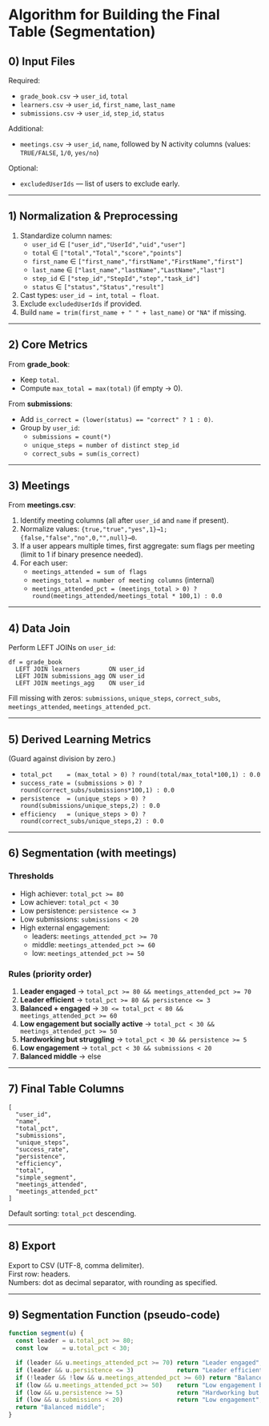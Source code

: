 # Algorithm for Building the Final Table (Segmentation)

## 0) Input Files
Required:
- `grade_book.csv` → `user_id`, `total`
- `learners.csv` → `user_id`, `first_name`, `last_name`
- `submissions.csv` → `user_id`, `step_id`, `status`

Additional:
- `meetings.csv` → `user_id`, `name`, followed by N activity columns (values: `TRUE/FALSE`, `1/0`, `yes/no`)

Optional:
- `excludedUserIds` — list of users to exclude early.

---

## 1) Normalization & Preprocessing
1. Standardize column names:
   - `user_id` ∈ `["user_id","UserId","uid","user"]`
   - `total` ∈ `["total","Total","score","points"]`
   - `first_name` ∈ `["first_name","firstName","FirstName","first"]`
   - `last_name` ∈ `["last_name","lastName","LastName","last"]`
   - `step_id` ∈ `["step_id","StepId","step","task_id"]`
   - `status` ∈ `["status","Status","result"]`
2. Cast types: `user_id → int`, `total → float`.
3. Exclude `excludedUserIds` if provided.
4. Build `name = trim(first_name + " " + last_name)` or `"NA"` if missing.

---

## 2) Core Metrics
From **grade_book**:
- Keep `total`.
- Compute `max_total = max(total)` (if empty → 0).

From **submissions**:
- Add `is_correct = (lower(status) == "correct" ? 1 : 0)`.
- Group by `user_id`:
  - `submissions = count(*)`
  - `unique_steps = number of distinct step_id`
  - `correct_subs = sum(is_correct)`

---

## 3) Meetings
From **meetings.csv**:
1. Identify meeting columns (all after `user_id` and `name` if present).
2. Normalize values: `{true,"true","yes",1}→1; {false,"false","no",0,"",null}→0`.
3. If a user appears multiple times, first aggregate: sum flags per meeting (limit to 1 if binary presence needed).
4. For each user:
   - `meetings_attended = sum of flags`
   - `meetings_total = number of meeting columns` (internal)
   - `meetings_attended_pct = (meetings_total > 0) ? round(meetings_attended/meetings_total * 100,1) : 0.0`

---

## 4) Data Join
Perform LEFT JOINs on `user_id`:

```
df = grade_book
  LEFT JOIN learners        ON user_id
  LEFT JOIN submissions_agg ON user_id
  LEFT JOIN meetings_agg    ON user_id
```

Fill missing with zeros: `submissions`, `unique_steps`, `correct_subs`, `meetings_attended`, `meetings_attended_pct`.

---

## 5) Derived Learning Metrics
(Guard against division by zero.)
- `total_pct    = (max_total > 0) ? round(total/max_total*100,1) : 0.0`
- `success_rate = (submissions > 0) ? round(correct_subs/submissions*100,1) : 0.0`
- `persistence  = (unique_steps > 0) ? round(submissions/unique_steps,2) : 0.0`
- `efficiency   = (unique_steps > 0) ? round(correct_subs/unique_steps,2) : 0.0`

---

## 6) Segmentation (with meetings)

### Thresholds
- High achiever: `total_pct >= 80`
- Low achiever: `total_pct < 30`
- Low persistence: `persistence <= 3`
- Low submissions: `submissions < 20`
- High external engagement:
  - leaders: `meetings_attended_pct >= 70`
  - middle: `meetings_attended_pct >= 60`
  - low: `meetings_attended_pct >= 50`

### Rules (priority order)
1. **Leader engaged** → `total_pct >= 80 && meetings_attended_pct >= 70`
2. **Leader efficient** → `total_pct >= 80 && persistence <= 3`
3. **Balanced + engaged** → `30 <= total_pct < 80 && meetings_attended_pct >= 60`
4. **Low engagement but socially active** → `total_pct < 30 && meetings_attended_pct >= 50`
5. **Hardworking but struggling** → `total_pct < 30 && persistence >= 5`
6. **Low engagement** → `total_pct < 30 && submissions < 20`
7. **Balanced middle** → else

---

## 7) Final Table Columns
```
[
  "user_id",
  "name",
  "total_pct",
  "submissions",
  "unique_steps",
  "success_rate",
  "persistence",
  "efficiency",
  "total",
  "simple_segment",
  "meetings_attended",
  "meetings_attended_pct"
]
```
Default sorting: `total_pct` descending.

---

## 8) Export
Export to CSV (UTF-8, comma delimiter).  
First row: headers.  
Numbers: dot as decimal separator, with rounding as specified.

---

## 9) Segmentation Function (pseudo-code)
```js
function segment(u) {
  const leader = u.total_pct >= 80;
  const low    = u.total_pct < 30;

  if (leader && u.meetings_attended_pct >= 70) return "Leader engaged";
  if (leader && u.persistence <= 3)            return "Leader efficient";
  if (!leader && !low && u.meetings_attended_pct >= 60) return "Balanced + engaged";
  if (low && u.meetings_attended_pct >= 50)    return "Low engagement but socially active";
  if (low && u.persistence >= 5)               return "Hardworking but struggling";
  if (low && u.submissions < 20)               return "Low engagement";
  return "Balanced middle";
}
```
